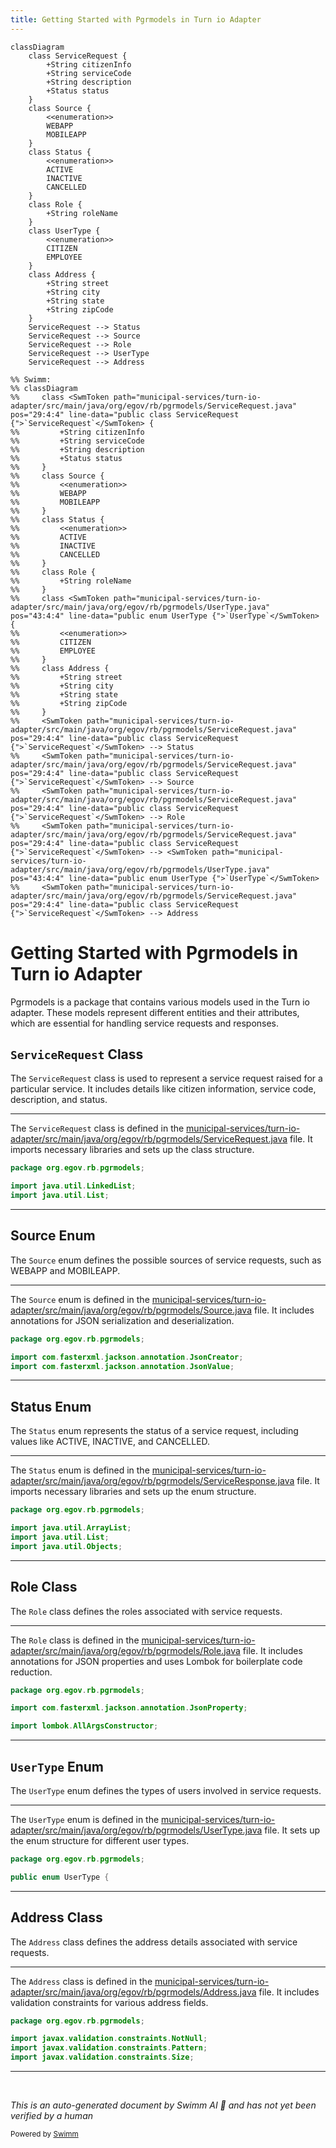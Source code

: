 ```yaml
---
title: Getting Started with Pgrmodels in Turn io Adapter
---
```

```mermaid
classDiagram
    class ServiceRequest {
        +String citizenInfo
        +String serviceCode
        +String description
        +Status status
    }
    class Source {
        <<enumeration>>
        WEBAPP
        MOBILEAPP
    }
    class Status {
        <<enumeration>>
        ACTIVE
        INACTIVE
        CANCELLED
    }
    class Role {
        +String roleName
    }
    class UserType {
        <<enumeration>>
        CITIZEN
        EMPLOYEE
    }
    class Address {
        +String street
        +String city
        +String state
        +String zipCode
    }
    ServiceRequest --> Status
    ServiceRequest --> Source
    ServiceRequest --> Role
    ServiceRequest --> UserType
    ServiceRequest --> Address

%% Swimm:
%% classDiagram
%%     class <SwmToken path="municipal-services/turn-io-adapter/src/main/java/org/egov/rb/pgrmodels/ServiceRequest.java" pos="29:4:4" line-data="public class ServiceRequest   {">`ServiceRequest`</SwmToken> {
%%         +String citizenInfo
%%         +String serviceCode
%%         +String description
%%         +Status status
%%     }
%%     class Source {
%%         <<enumeration>>
%%         WEBAPP
%%         MOBILEAPP
%%     }
%%     class Status {
%%         <<enumeration>>
%%         ACTIVE
%%         INACTIVE
%%         CANCELLED
%%     }
%%     class Role {
%%         +String roleName
%%     }
%%     class <SwmToken path="municipal-services/turn-io-adapter/src/main/java/org/egov/rb/pgrmodels/UserType.java" pos="43:4:4" line-data="public enum UserType {">`UserType`</SwmToken> {
%%         <<enumeration>>
%%         CITIZEN
%%         EMPLOYEE
%%     }
%%     class Address {
%%         +String street
%%         +String city
%%         +String state
%%         +String zipCode
%%     }
%%     <SwmToken path="municipal-services/turn-io-adapter/src/main/java/org/egov/rb/pgrmodels/ServiceRequest.java" pos="29:4:4" line-data="public class ServiceRequest   {">`ServiceRequest`</SwmToken> --> Status
%%     <SwmToken path="municipal-services/turn-io-adapter/src/main/java/org/egov/rb/pgrmodels/ServiceRequest.java" pos="29:4:4" line-data="public class ServiceRequest   {">`ServiceRequest`</SwmToken> --> Source
%%     <SwmToken path="municipal-services/turn-io-adapter/src/main/java/org/egov/rb/pgrmodels/ServiceRequest.java" pos="29:4:4" line-data="public class ServiceRequest   {">`ServiceRequest`</SwmToken> --> Role
%%     <SwmToken path="municipal-services/turn-io-adapter/src/main/java/org/egov/rb/pgrmodels/ServiceRequest.java" pos="29:4:4" line-data="public class ServiceRequest   {">`ServiceRequest`</SwmToken> --> <SwmToken path="municipal-services/turn-io-adapter/src/main/java/org/egov/rb/pgrmodels/UserType.java" pos="43:4:4" line-data="public enum UserType {">`UserType`</SwmToken>
%%     <SwmToken path="municipal-services/turn-io-adapter/src/main/java/org/egov/rb/pgrmodels/ServiceRequest.java" pos="29:4:4" line-data="public class ServiceRequest   {">`ServiceRequest`</SwmToken> --> Address
```

# Getting Started with Pgrmodels in Turn io Adapter

Pgrmodels is a package that contains various models used in the Turn io adapter. These models represent different entities and their attributes, which are essential for handling service requests and responses.

## <SwmToken path="municipal-services/turn-io-adapter/src/main/java/org/egov/rb/pgrmodels/ServiceRequest.java" pos="29:4:4" line-data="public class ServiceRequest   {">`ServiceRequest`</SwmToken> Class

The <SwmToken path="municipal-services/turn-io-adapter/src/main/java/org/egov/rb/pgrmodels/ServiceRequest.java" pos="29:4:4" line-data="public class ServiceRequest   {">`ServiceRequest`</SwmToken> class is used to represent a service request raised for a particular service. It includes details like citizen information, service code, description, and status.

<SwmSnippet path="/municipal-services/turn-io-adapter/src/main/java/org/egov/rb/pgrmodels/ServiceRequest.java" line="1">

---

The <SwmToken path="municipal-services/turn-io-adapter/src/main/java/org/egov/rb/pgrmodels/ServiceRequest.java" pos="29:4:4" line-data="public class ServiceRequest   {">`ServiceRequest`</SwmToken> class is defined in the <SwmPath>[municipal-services/turn-io-adapter/src/main/java/org/egov/rb/pgrmodels/ServiceRequest.java](municipal-services/turn-io-adapter/src/main/java/org/egov/rb/pgrmodels/ServiceRequest.java)</SwmPath> file. It imports necessary libraries and sets up the class structure.

```java
package org.egov.rb.pgrmodels;

import java.util.LinkedList;
import java.util.List;
```

---

</SwmSnippet>

## Source Enum

The <SwmToken path="municipal-services/turn-io-adapter/src/main/java/org/egov/rb/pgrmodels/Source.java" pos="6:4:4" line-data="public enum Source {">`Source`</SwmToken> enum defines the possible sources of service requests, such as WEBAPP and MOBILEAPP.

<SwmSnippet path="/municipal-services/turn-io-adapter/src/main/java/org/egov/rb/pgrmodels/Source.java" line="1">

---

The <SwmToken path="municipal-services/turn-io-adapter/src/main/java/org/egov/rb/pgrmodels/Source.java" pos="6:4:4" line-data="public enum Source {">`Source`</SwmToken> enum is defined in the <SwmPath>[municipal-services/turn-io-adapter/src/main/java/org/egov/rb/pgrmodels/Source.java](municipal-services/turn-io-adapter/src/main/java/org/egov/rb/pgrmodels/Source.java)</SwmPath> file. It includes annotations for JSON serialization and deserialization.

```java
package org.egov.rb.pgrmodels;

import com.fasterxml.jackson.annotation.JsonCreator;
import com.fasterxml.jackson.annotation.JsonValue;
```

---

</SwmSnippet>

## Status Enum

The `Status` enum represents the status of a service request, including values like ACTIVE, INACTIVE, and CANCELLED.

<SwmSnippet path="/municipal-services/turn-io-adapter/src/main/java/org/egov/rb/pgrmodels/ServiceResponse.java" line="1">

---

The `Status` enum is defined in the <SwmPath>[municipal-services/turn-io-adapter/src/main/java/org/egov/rb/pgrmodels/ServiceResponse.java](municipal-services/turn-io-adapter/src/main/java/org/egov/rb/pgrmodels/ServiceResponse.java)</SwmPath> file. It imports necessary libraries and sets up the enum structure.

```java
package org.egov.rb.pgrmodels;

import java.util.ArrayList;
import java.util.List;
import java.util.Objects;
```

---

</SwmSnippet>

## Role Class

The <SwmToken path="municipal-services/turn-io-adapter/src/main/java/org/egov/rb/pgrmodels/Role.java" pos="14:4:4" line-data="public class Role {">`Role`</SwmToken> class defines the roles associated with service requests.

<SwmSnippet path="/municipal-services/turn-io-adapter/src/main/java/org/egov/rb/pgrmodels/Role.java" line="1">

---

The <SwmToken path="municipal-services/turn-io-adapter/src/main/java/org/egov/rb/pgrmodels/Role.java" pos="14:4:4" line-data="public class Role {">`Role`</SwmToken> class is defined in the <SwmPath>[municipal-services/turn-io-adapter/src/main/java/org/egov/rb/pgrmodels/Role.java](municipal-services/turn-io-adapter/src/main/java/org/egov/rb/pgrmodels/Role.java)</SwmPath> file. It includes annotations for JSON properties and uses Lombok for boilerplate code reduction.

```java
package org.egov.rb.pgrmodels;

import com.fasterxml.jackson.annotation.JsonProperty;

import lombok.AllArgsConstructor;
```

---

</SwmSnippet>

## <SwmToken path="municipal-services/turn-io-adapter/src/main/java/org/egov/rb/pgrmodels/UserType.java" pos="43:4:4" line-data="public enum UserType {">`UserType`</SwmToken> Enum

The <SwmToken path="municipal-services/turn-io-adapter/src/main/java/org/egov/rb/pgrmodels/UserType.java" pos="43:4:4" line-data="public enum UserType {">`UserType`</SwmToken> enum defines the types of users involved in service requests.

<SwmSnippet path="/municipal-services/turn-io-adapter/src/main/java/org/egov/rb/pgrmodels/UserType.java" line="41">

---

The <SwmToken path="municipal-services/turn-io-adapter/src/main/java/org/egov/rb/pgrmodels/UserType.java" pos="43:4:4" line-data="public enum UserType {">`UserType`</SwmToken> enum is defined in the <SwmPath>[municipal-services/turn-io-adapter/src/main/java/org/egov/rb/pgrmodels/UserType.java](municipal-services/turn-io-adapter/src/main/java/org/egov/rb/pgrmodels/UserType.java)</SwmPath> file. It sets up the enum structure for different user types.

```java
package org.egov.rb.pgrmodels;

public enum UserType {
```

---

</SwmSnippet>

## Address Class

The <SwmToken path="municipal-services/turn-io-adapter/src/main/java/org/egov/rb/pgrmodels/Address.java" pos="20:4:4" line-data="public class Address {">`Address`</SwmToken> class defines the address details associated with service requests.

<SwmSnippet path="/municipal-services/turn-io-adapter/src/main/java/org/egov/rb/pgrmodels/Address.java" line="1">

---

The <SwmToken path="municipal-services/turn-io-adapter/src/main/java/org/egov/rb/pgrmodels/Address.java" pos="20:4:4" line-data="public class Address {">`Address`</SwmToken> class is defined in the <SwmPath>[municipal-services/turn-io-adapter/src/main/java/org/egov/rb/pgrmodels/Address.java](municipal-services/turn-io-adapter/src/main/java/org/egov/rb/pgrmodels/Address.java)</SwmPath> file. It includes validation constraints for various address fields.

```java
package org.egov.rb.pgrmodels;

import javax.validation.constraints.NotNull;
import javax.validation.constraints.Pattern;
import javax.validation.constraints.Size;
```

---

</SwmSnippet>

&nbsp;

*This is an auto-generated document by Swimm AI 🌊 and has not yet been verified by a human*

<SwmMeta version="3.0.0" repo-id="Z2l0aHViJTNBJTNBRElHSVQtT1NTJTNBJTNBU3dpbW0tRGVtbw==" repo-name="DIGIT-OSS" doc-type="overview"><sup>Powered by [Swimm](/)</sup></SwmMeta>

